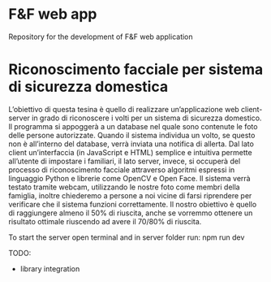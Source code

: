 # F&F web app
Repository for the development of F&F web application
# Riconoscimento facciale per sistema di sicurezza domestica
L’obiettivo di questa tesina è quello di realizzare un’applicazione web client-server in grado di riconoscere i volti per un sistema di sicurezza domestico. Il programma si appoggerà a un database nel quale sono contenute le foto delle persone autorizzate. Quando il sistema individua un volto, se questo non è all’interno del database, verrà inviata una notifica di allerta.
Dal lato client un’interfaccia (in JavaScript e HTML) semplice e intuitiva permette all’utente di impostare i familiari, il lato server, invece, si occuperà del processo di riconoscimento facciale attraverso algoritmi espressi in linguaggio Python e librerie come OpenCV e Open Face.
Il sistema verrà testato tramite webcam, utilizzando le nostre foto come membri della famiglia, inoltre chiederemo a persone a noi vicine di farsi riprendere per verificare che il sistema funzioni correttamente. 
Il nostro obiettivo è quello di raggiungere almeno il 50% di riuscita, anche se vorremmo ottenere un risultato ottimale riuscendo ad avere il 70/80% di riuscita.

To start the server open terminal and in server folder run: npm run dev

TODO:
- library integration
